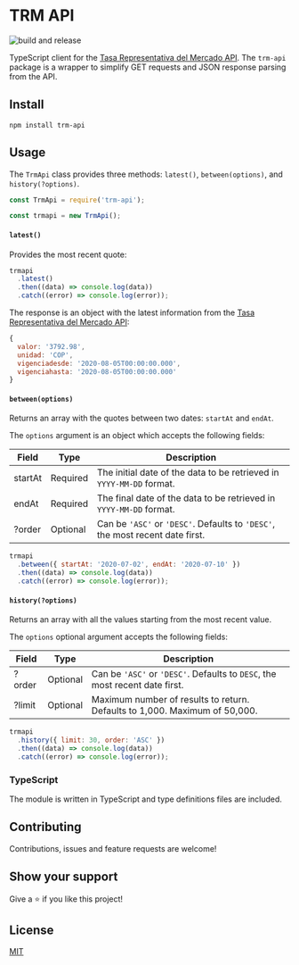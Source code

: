 # TRM API

![build and release](https://github.com/MauricioRobayo/trm-api/workflows/build%20and%20release/badge.svg)

TypeScript client for the [Tasa Representativa del Mercado API](https://dev.socrata.com/foundry/www.datos.gov.co/32sa-8pi3). The `trm-api` package is a wrapper to simplify GET requests and JSON response parsing from the API.

## Install

```
npm install trm-api
```

## Usage

The `TrmApi` class provides three methods: `latest()`, `between(options)`, and `history(?options)`.

```js
const TrmApi = require('trm-api');

const trmapi = new TrmApi();
```

#### `latest()`

Provides the most recent quote:

```js
trmapi
  .latest()
  .then((data) => console.log(data))
  .catch((error) => console.log(error));
```

The response is an object with the latest information from the [Tasa Representativa del Mercado API](https://dev.socrata.com/foundry/www.datos.gov.co/32sa-8pi3):

```js
{
  valor: '3792.98',
  unidad: 'COP',
  vigenciadesde: '2020-08-05T00:00:00.000',
  vigenciahasta: '2020-08-05T00:00:00.000'
}
```

#### `between(options)`

Returns an array with the quotes between two dates: `startAt` and `endAt`.

The `options` argument is an object which accepts the following fields:

| Field   | Type     | Description                                                                   |
| ------- | -------- | ----------------------------------------------------------------------------- |
| startAt | Required | The initial date of the data to be retrieved in `YYYY-MM-DD` format.          |
| endAt   | Required | The final date of the data to be retrieved in `YYYY-MM-DD` format.            |
| ?order  | Optional | Can be `'ASC'` or `'DESC'`. Defaults to `'DESC'`, the most recent date first. |

```js
trmapi
  .between({ startAt: '2020-07-02', endAt: '2020-07-10' })
  .then((data) => console.log(data))
  .catch((error) => console.log(error));
```

#### `history(?options)`

Returns an array with all the values starting from the most recent value.

The `options` optional argument accepts the following fields:

| Field  | Type     | Description                                                                 |
| ------ | -------- | --------------------------------------------------------------------------- |
| ?order | Optional | Can be `'ASC'` or `'DESC'`. Defaults to `DESC`, the most recent date first. |
| ?limit | Optional | Maximum number of results to return. Defaults to 1,000. Maximum of 50,000.  |

```js
trmapi
  .history({ limit: 30, order: 'ASC' })
  .then((data) => console.log(data))
  .catch((error) => console.log(error));
```

### TypeScript

The module is written in TypeScript and type definitions files are included.

## Contributing

Contributions, issues and feature requests are welcome!

## Show your support

Give a ⭐️ if you like this project!

## License

[MIT](LICENSE)
